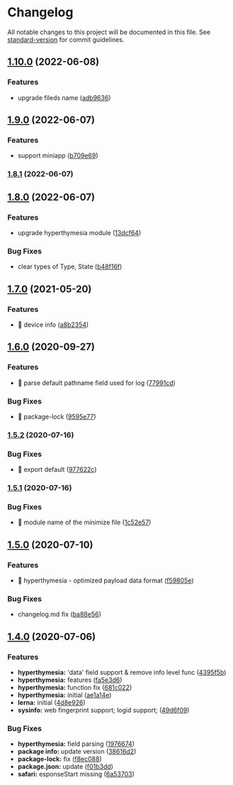 # Changelog

All notable changes to this project will be documented in this file. See [standard-version](https://github.com/conventional-changelog/standard-version) for commit guidelines.

## [1.10.0](https://github.com/SmilingXinyi/index/compare/v1.9.0...v1.10.0) (2022-06-08)


### Features

* upgrade fileds name ([adb9636](https://github.com/SmilingXinyi/index/commit/adb9636ccb436297bcde43556c77583aa6b17249))

## [1.9.0](https://github.com/SmilingXinyi/index/compare/v1.8.1...v1.9.0) (2022-06-07)


### Features

* support miniapp ([b709e69](https://github.com/SmilingXinyi/index/commit/b709e69f181e1e4754b10c14ae444aa4f984dbea))

### [1.8.1](https://github.com/SmilingXinyi/index/compare/v1.8.0...v1.8.1) (2022-06-07)

## [1.8.0](https://github.com/SmilingXinyi/index/compare/v1.7.0...v1.8.0) (2022-06-07)


### Features

* upgrade hyperthymesia module ([13dcf64](https://github.com/SmilingXinyi/index/commit/13dcf642dbfbcbb93e7e0c6e38bc8eab3d240400))


### Bug Fixes

* clear types of Type, State ([b48f16f](https://github.com/SmilingXinyi/index/commit/b48f16ff0b6399a7c4e4e36923e43a65f687c796))

## [1.7.0](https://github.com/SmilingXinyi/index/compare/v1.6.0...v1.7.0) (2021-05-20)


### Features

* 🎸 device info ([a8b2354](https://github.com/SmilingXinyi/index/commit/a8b2354232923b4b40cada470296053532d10d15))

## [1.6.0](https://github.com/SmilingXinyi/index/compare/v1.5.2...v1.6.0) (2020-09-27)


### Features

* 🎸 parse default pathname field used for log ([77991cd](https://github.com/SmilingXinyi/index/commit/77991cd436fd31e88f64c25328f1214458a11bf3))


### Bug Fixes

* 🐛 package-lock ([9595e77](https://github.com/SmilingXinyi/index/commit/9595e77048f17baa57164606342dd611282bb6f5))

### [1.5.2](https://github.com/SmilingXinyi/index/compare/v1.5.1...v1.5.2) (2020-07-16)


### Bug Fixes

* 🐛 export default ([977622c](https://github.com/SmilingXinyi/index/commit/977622ca74048753b0ce9cce116fb53ebd80f553))

### [1.5.1](https://github.com/SmilingXinyi/index/compare/v1.5.0...v1.5.1) (2020-07-16)


### Bug Fixes

* 🐛 module name of the minimize file ([1c52e57](https://github.com/SmilingXinyi/index/commit/1c52e57626b42e9e1c6420f3c358efc37260d36e))

## [1.5.0](https://github.com/SmilingXinyi/index/compare/v1.4.0...v1.5.0) (2020-07-10)


### Features

* 🎸 hyperthymesia - optimized payload data format ([f59805e](https://github.com/SmilingXinyi/index/commit/f59805e89b73c60f60d6172909aa3d9ab635132b))


### Bug Fixes

* changelog.md fix ([ba88e56](https://github.com/SmilingXinyi/index/commit/ba88e5699bf9f0aceddbbd1a1f7dfb533fdfa226))

## [1.4.0](https://github.com/SmilingXinyi/index/compare/v1.3.0...v1.4.0) (2020-07-06)


### Features

* **hyperthymesia:** 'data' field support & remove info level func ([4395f5b](https://github.com/SmilingXinyi/index/commit/4395f5bf47cc9d4efa07062cc32ca3d1b635782e))
* **hyperthymesia:** features ([fa5e3d6](https://github.com/SmilingXinyi/index/commit/fa5e3d6b4e6bde648c72415d726e78a22b5d9afd))
* **hyperthymesia:** function fix ([681c022](https://github.com/SmilingXinyi/index/commit/681c022c99db14d249b760405a66befd02cbf4c1))
* **hyperthymesia:** initial ([ae1a14e](https://github.com/SmilingXinyi/index/commit/ae1a14ee0838b157da7fcf0239f428bf040c2586))
* **lerna:** initial ([4d8e926](https://github.com/SmilingXinyi/index/commit/4d8e926c23a3f8caa093e35c95975ebeb8fea628))
* **sysinfo:** web fingerprint support; logid support; ([49d6f09](https://github.com/SmilingXinyi/index/commit/49d6f097c21828b20b2eb750a3f258abdda6e468))


### Bug Fixes

* **hyperthymesia:** field parsing ([1976674](https://github.com/SmilingXinyi/index/commit/1976674eb43351ae14d10f036aae84803a782396))
* **package info:** update version ([38616d2](https://github.com/SmilingXinyi/index/commit/38616d2ae4a0de505b0a6d8e6d00aa2d466691f8))
* **package-lock:** fix ([f8ec088](https://github.com/SmilingXinyi/index/commit/f8ec0888ca09e6d832e71352dc42af2b55378805))
* **package.json:** update ([f01b3dd](https://github.com/SmilingXinyi/index/commit/f01b3ddb7db3c2aa262e4e6b18f326c6c106c1e6))
* **safari:** esponseStart missing ([6a53703](https://github.com/SmilingXinyi/index/commit/6a53703adfc0d09fd6cdbefd51c2781b8ee2e046))
